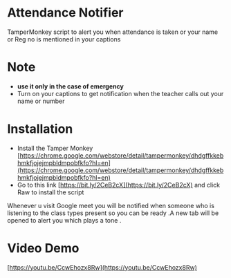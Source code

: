 # Attendance Notifier 

TamperMonkey script to alert you when attendance is taken or your name or Reg no is mentioned in your captions



# Note 
-  **use it only in the case of emergency**
- Turn on your captions to get notification when the teacher calls out your name or number


# Installation 
  - Install the Tamper Monkey 
[https://chrome.google.com/webstore/detail/tampermonkey/dhdgffkkebhmkfjojejmpbldmpobfkfo?hl=en](https://chrome.google.com/webstore/detail/tampermonkey/dhdgffkkebhmkfjojejmpbldmpobfkfo?hl=en)
 - Go to this link [https://bit.ly/2CeB2cX](https://bit.ly/2CeB2cX) and click Raw to install the script 
 
 Whenever u visit Google meet you will be notified when someone who is listening to the class types present so you can be ready .A new tab will be opened to alert you which plays a tone .
 
 # Video Demo
 
 [https://youtu.be/CcwEhozx8Rw](https://youtu.be/CcwEhozx8Rw)
